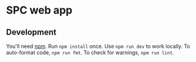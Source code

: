 # SPC web app

## Development

You'll need
[npm](https://docs.npmjs.com/downloading-and-installing-node-js-and-npm). Run
`npm install` once. Use `npm run dev` to work locally. To auto-format code,
`npm run fmt`. To check for warnings, `npm run lint`.
